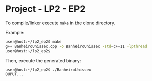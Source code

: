 # Project - LP2 - EP2

To compile/linker execute `make` in the clone directory.

Example:

```bash
user@host:~/lp2_ep2$ make
g++ BanheiroUnissex.cpp -o BanheiroUnissex -std=c++11 -lpthread
user@host:~/lp2_ep2$
```
Then, execute the generated binary:

```bash
user@host:~/lp2_ep2$ ./BanheiroUnissex
OUPUT...
```

